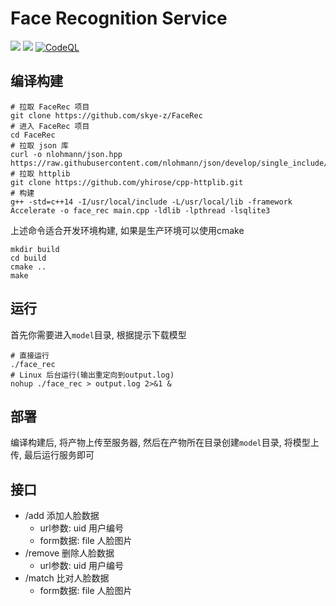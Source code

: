 # Face Recognition Service

[![](https://img.shields.io/badge/CPP-14+-%2300ADD8?style=flat&logo=cpp)](https://cplusplus.com/)
[![](https://img.shields.io/badge/Version-1.0.0-green)](control)
[![CodeQL](https://github.com/skye-z/FaceRec/workflows/CodeQL/badge.svg)](https://github.com/skye-z/FaceRec/security/code-scanning)

## 编译构建
```shell
# 拉取 FaceRec 项目
git clone https://github.com/skye-z/FaceRec
# 进入 FaceRec 项目
cd FaceRec
# 拉取 json 库
curl -o nlohmann/json.hpp https://raw.githubusercontent.com/nlohmann/json/develop/single_include/nlohmann/json.hpp
# 拉取 httplib
git clone https://github.com/yhirose/cpp-httplib.git
# 构建
g++ -std=c++14 -I/usr/local/include -L/usr/local/lib -framework Accelerate -o face_rec main.cpp -ldlib -lpthread -lsqlite3
```

上述命令适合开发环境构建, 如果是生产环境可以使用cmake

```shell
mkdir build
cd build
cmake ..
make
```

## 运行

首先你需要进入`model`目录, 根据提示下载模型

```shell
# 直接运行
./face_rec
# Linux 后台运行(输出重定向到output.log)
nohup ./face_rec > output.log 2>&1 &
```

## 部署

编译构建后, 将产物上传至服务器, 然后在产物所在目录创建`model`目录, 将模型上传, 最后运行服务即可

## 接口

* /add 添加人脸数据
    * url参数: uid 用户编号
    * form数据: file 人脸图片
* /remove 删除人脸数据
    * url参数: uid 用户编号
* /match 比对人脸数据
    * form数据: file 人脸图片